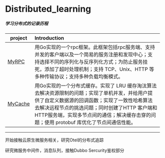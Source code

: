# Distributed_learning
##### 学习分布式的记录历程

| project                                                      | Introduction                                                 |
| ------------------------------------------------------------ | :----------------------------------------------------------- |
| [MyRPC](https://github.com/yanyanran/learn_Distributed/tree/main/MyRPC) | 用Go实现的一个rpc框架。此框架包括rpc服务端、支持并发的客户端以及一个简易的服务注册和发现中心；支持选择不同的序列化与反序列化方式；为防止服务挂死，添加了超时处理机制；支持 TCP、Unix、HTTP 等多种传输协议；支持多种负载均衡模式。 |
| [MyCache](https://github.com/yanyanran/learn_Distributed/tree/main/MyCache) | 用Go实现的一个分布式缓存。实现了 LRU 缓存淘汰算法去解决资源限制的问题；实现了单机并发，并给用户提供了自定义数据源的回调函数；实现了一致性哈希算法去解决远程节点的挑选问题；同时创建了HTTP 客户端和HTTP服务端，实现多节点间的通信；解决缓存击穿的问题；使用 protobuf 库优化了节点间通信性能。 |

------

开始接触云原生微服务相关，研究Otel的分布式追踪

研究微服务中间件，消息队列，接触Dubbo Sercurity鉴权部分
